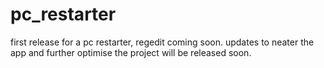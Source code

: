 # pc_restarter

first release for a pc restarter, regedit coming soon.
updates to neater the app and further optimise the project will be released soon.
